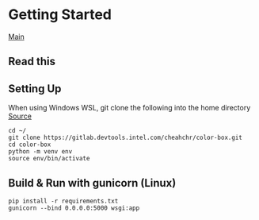 
# Getting Started
[Main](README)
## Read this

## Setting Up
When using Windows WSL, git clone the following into the home directory [Source](https://stackoverflow.com/questions/61596003/pip3-is-unable-to-create-virtual-environment-on-ubuntu-20-04-lts-on-windows-10-b)   


```
cd ~/
git clone https://gitlab.devtools.intel.com/cheahchr/color-box.git
cd color-box
python -m venv env
source env/bin/activate
```

## Build & Run with gunicorn (Linux)
```
pip install -r requirements.txt
gunicorn --bind 0.0.0.0:5000 wsgi:app
```